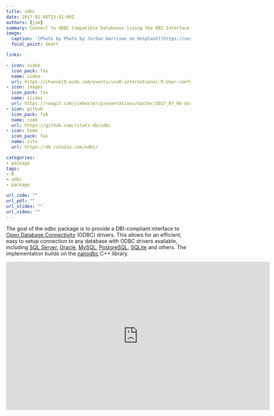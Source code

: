 ```yaml
---
title: odbc
date: 2017-02-05T13:41:00Z
authors: [jim]
summary: Connect to ODBC Compatible Databases (using the DBI Interface).
image:
  caption: '[Photo by Photo by Jordan Harrison on Unsplash](https://unsplash.com/photos/40XgDxBfYXM)'
  focal_point: Smart

links:

- icon: video
  icon_pack: fas
  name: video
  url: https://channel9.msdn.com/events/useR-international-R-User-conferences/useR-International-R-User-2017-Conference/odbc-A-modern-database-interface
- icon: images
  icon_pack: fas
  name: slides
  url: https://rawgit.com/jimhester/presentations/master/2017_07_06-UseR2017-odbc/2017_07_06-UseR2017-odbc.html
- icon: github
  icon_pack: fab
  name: code
  url: https://github.com/rstats-db/odbc
- icon: home
  icon_pack: fas
  name: site
  url: https://db.rstudio.com/odbc/

categories:
- package
tags:
- R
- odbc
- package

url_code: ""
url_pdf: ""
url_slides: ""
url_video: ""
---
```


The goal of the odbc package is to provide a DBI-compliant interface to [Open
Database
Connectivity](https://msdn.microsoft.com/en-us/library/ms710252(v=vs.85).aspx)
(ODBC) drivers. This allows for an efficient, easy to setup connection to any
database with ODBC drivers available, including [SQL
Server](https://www.microsoft.com/en-us/sql-server/),
[Oracle](https://www.oracle.com/database), [MySQL](https://www.mysql.com/),
[PostgreSQL](https://www.postgresql.org/), [SQLite](https://sqlite.org/) and
others. The implementation builds on the
[nanodbc](http://nanodbc.lexicalunit.com/) C++ library.

<iframe src="https://channel9.msdn.com/Events/useR-international-R-User-conferences/useR-International-R-User-2017-Conference/odbc-A-modern-database-interface/player" width="720" height="405" allowFullScreen frameBorder="0" title="odbc - A modern database interface - Microsoft Channel 9 Video"></iframe>

